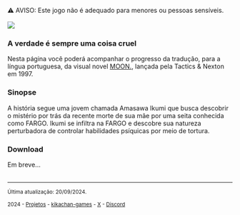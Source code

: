 ⚠️ AVISO: Este jogo não é adequado para menores ou pessoas sensíveis.
<br/>
<br/>
<img src="https://kikachangames.github.io/moon/cover_moon.jpg">

<h3>A verdade é sempre uma coisa cruel</h3>
<p>Nesta página você poderá acompanhar o progresso da tradução, para a língua portuguesa, da visual novel <a href="https://vndb.org/v15" target="_blank">MOON.</a>, lançada pela Tactics & Nexton em 1997.</p>

<h3>Sinopse</h3>
A história segue uma jovem chamada Amasawa Ikumi que busca descobrir o mistério por trás da recente morte de sua mãe por uma seita conhecida como FARGO.
Ikumi se infiltra na FARGO e descobre sua natureza perturbadora de controlar habilidades psíquicas por meio de tortura.

<h3>Download</h3>
Em breve...
<br/>
<br/>


<hr>
<p><small>Última atualização: 20/09/2024.</small></p>
<p><small>2024 - <a href="https://kikachangames.github.io/projetos/">Projetos</a> - <a href="https://kikachan-games.itch.io/" target="_blank">kikachan-games</a> - <a href="https://twitter.com/kikachangames/" target="_blank">X</a> - <a href="https://discord.gg/jsm8yKtu2E" target="_blank">Discord</a></small></p>
